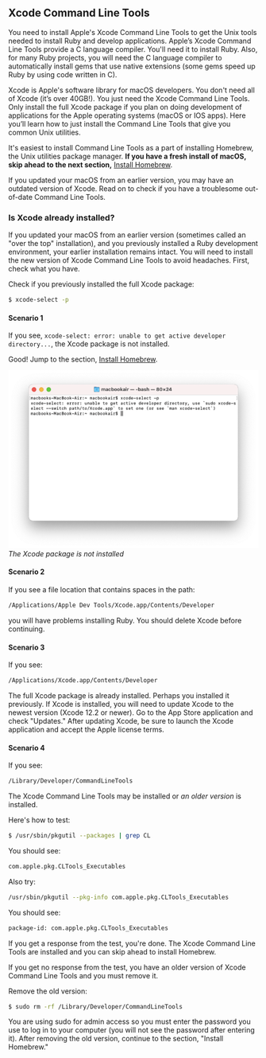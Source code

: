 ## Xcode Command Line Tools

You need to install Apple's Xcode Command Line Tools to get the Unix tools needed to install Ruby and develop applications. Apple’s Xcode Command Line Tools provide a C language compiler. You'll need it to install Ruby. Also, for many Ruby projects, you will need the C language compiler to automatically install gems that use native extensions (some gems speed up Ruby by using code written in C).

Xcode is Apple's software library for macOS developers. You don't need all of Xcode (it’s over 40GB!). You just need the Xcode Command Line Tools. Only install the full Xcode package if you plan on doing development of applications for the Apple operating systems (macOS or IOS apps). Here you’ll learn how to just install the Command Line Tools that give you common Unix utilities.

It's easiest to install Command Line Tools as a part of installing Homebrew, the Unix utilities package manager. **If you have a fresh install of macOS, skip ahead to the next section,** [Install Homebrew](/ruby/3.html).

If you updated your macOS from an earlier version, you may have an outdated version of Xcode. Read on to check if you have a troublesome out-of-date Command Line Tools.

### Is Xcode already installed?

If you updated your macOS from an earlier version (sometimes called an "over the top" installation), and you previously installed a Ruby development environment, your earlier installation remains intact. You will need to install the new version of Xcode Command Line Tools to avoid headaches. First, check what you have.

Check if you previously installed the full Xcode package:

```bash
$ xcode-select -p
```

#### Scenario 1

If you see, `xcode-select: error: unable to get active developer directory...`, the Xcode package is not installed.

Good! Jump to the section, [Install Homebrew](/ruby/3.html).

![](/assets/images/ruby/xcode-not-installed.png)
*The Xcode package is not installed*

#### Scenario 2

If you see a file location that contains spaces in the path:

```bash
/Applications/Apple Dev Tools/Xcode.app/Contents/Developer
```

you will have problems installing Ruby. You should delete Xcode before continuing.

#### Scenario 3

If you see:

```bash
/Applications/Xcode.app/Contents/Developer
```

The full Xcode package is already installed. Perhaps you installed it previously. If Xcode is installed, you will need to update Xcode to the newest version (Xcode 12.2 or newer). Go to the App Store application and check "Updates." After updating Xcode, be sure to launch the Xcode application and accept the Apple license terms.

#### Scenario 4

If you see:

```bash
/Library/Developer/CommandLineTools
```

The Xcode Command Line Tools may be installed or _an older version_ is installed.

Here's how to test:

```bash
$ /usr/sbin/pkgutil --packages | grep CL
```

You should see:

```bash
com.apple.pkg.CLTools_Executables
```

Also try:

```bash
/usr/sbin/pkgutil --pkg-info com.apple.pkg.CLTools_Executables
```

You should see:

```bash
package-id: com.apple.pkg.CLTools_Executables
```

If you get a response from the test, you're done. The Xcode Command Line Tools are installed and you can skip ahead to install Homebrew.

If you get no response from the test, you have an older version of Xcode Command Line Tools and you must remove it.

Remove the old version:

```bash
$ sudo rm -rf /Library/Developer/CommandLineTools
```

You are using sudo for admin access so you must enter the password you use to log in to your computer (you will not see the password after entering it). After removing the old version, continue to the section, "Install Homebrew."
